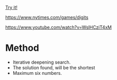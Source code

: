 [Try it!](https://christernilsson.github.io/2023-020-NYT-Digits)

https://www.nytimes.com/games/digits

https://www.youtube.com/watch?v=WslHCziT4xM


# Method

* Iterative deepening search.
* The solution found, will be the shortest
* Maximum six numbers.


